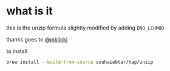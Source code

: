 # what is it 

this is the unzip formula slightly modified by adding  `DNO_LCHMOD`

thanks goes to [@mklinkj](https://github.com/orgs/Homebrew/discussions/4445)

to install

```bash
brew install --build-from-source souhaiebtar/tap/unzip
```